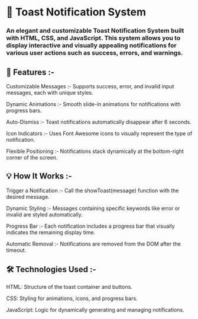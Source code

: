 # 🔔 Toast Notification System

### An elegant and customizable Toast Notification System built with HTML, CSS, and JavaScript. This system allows you to display interactive and visually appealing notifications for various user actions such as success, errors, and warnings.

## 🚀 Features :-

Customizable Messages :- Supports success, error, and invalid input messages, each with unique styles.

Dynamic Animations :- Smooth slide-in animations for notifications with progress bars.

Auto-Dismiss :- Toast notifications automatically disappear after 6 seconds.

Icon Indicators :- Uses Font Awesome icons to visually represent the type of notification.

Flexible Positioning :- Notifications stack dynamically at the bottom-right corner of the screen.

## 💡 How It Works :-

Trigger a Notification :- Call the showToast(message) function with the desired message.

Dynamic Styling :- Messages containing specific keywords like error or invalid are styled automatically.

Progress Bar :- Each notification includes a progress bar that visually indicates the remaining display time.

Automatic Removal :- Notifications are removed from the DOM after the timeout.

## 🛠️ Technologies Used :-

HTML: Structure of the toast container and buttons.

CSS: Styling for animations, icons, and progress bars.

JavaScript: Logic for dynamically generating and managing notifications.
